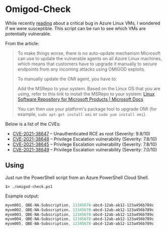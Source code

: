 # Omigod-Check
While recently [reading](https://www.bleepingcomputer.com/news/microsoft/microsoft-fixes-critical-bugs-in-secretly-installed-azure-linux-app/) about a critical bug in Azure Linux VMs, I wondered if we were susceptible. This script can be run to see which VMs are potentially vulnerable.


From the article:
>To make things worse, there is no auto-update mechanism Microsoft can use to update the vulnerable agents on all Azure Linux machines, which means that customers have to upgrade it manually to secure endpoints from any incoming attacks using OMIGOD exploits.
>
>To manually update the OMI agent, you have to:
>
>Add the MSRepo to your system. Based on the Linux OS that you are using, refer to this link to install the MSRepo to your system: [Linux Software Repository for Microsoft Products | Microsoft Docs](https://docs.microsoft.com/en-us/windows-server/administration/Linux-Package-Repository-for-Microsoft-Software)
>
>You can then use your platform's package tool to upgrade OMI (for example, `sudo apt-get install omi` or `sudo yum install omi`).


Below is a list of the CVEs:

* [CVE-2021-38647](https://msrc.microsoft.com/update-guide/vulnerability/CVE-2021-38647) – Unauthenticated RCE as root (Severity: 9.8/10)
* [CVE-2021-38648](https://msrc.microsoft.com/update-guide/vulnerability/CVE-2021-38648) – Privilege Escalation vulnerability (Severity: 7.8/10)
* [CVE-2021-38645](https://msrc.microsoft.com/update-guide/vulnerability/CVE-2021-38645) – Privilege Escalation vulnerability (Severity: 7.8/10)
* [CVE-2021-38649](https://msrc.microsoft.com/update-guide/vulnerability/CVE-2021-38649) – Privilege Escalation vulnerability (Severity: 7.0/10)

## Using
Just run the PowerShell script from an Azure PowerShell Cloud Shell.

`$> ./omigod-check.ps1`

Example output:
``` PowerShell
myvm001, QBE-NA-Subscription, 12345678-abcd-12ab-ab12-123a456b789c
myvm002, QBE-NA-Subscription, 12345678-abcd-12ab-ab12-123a456b789c
myvm003, QBE-NA-Subscription, 12345678-abcd-12ab-ab12-123a456b789c
myvm004, QBE-NA-Subscription, 12345678-abcd-12ab-ab12-123a456b789c
myvm005, QBE-NA-Subscription, 12345678-abcd-12ab-ab12-123a456b789c
```